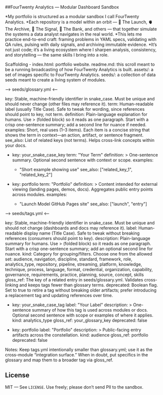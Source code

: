 ##FourTwenty Analytics — Modular Dashboard Sandbox

*My portfolio is structured as a modular sandbox I call FourTwenty Analytics. 
*Each repository is a model within an orbit — 🚀 The Launch, 🫀 The Archive, 📡 The Signal, 🏦 The Bank, and others — that together 
simulate the systems a data analyst navigates in the real world. 
*This lets me practice end-to-end craft: framing problems in YAML specs, validating with QA rules, pulsing with daily signals, 
and archiving immutable evidence. 
*It’s not just code; it’s a living ecosystem where I sharpen analysis, consistency, and storytelling — the same skills I bring into a role.

Scaffolding -
index.html:  portfolio website.
readme.md:  this scroll meant to be a running broadcasting of how FourTwenty Analytics is built.
assets/:  a set of images specific to FourTwenty Analytics.
seeds/: a collection of data seeds meant to create a living system of modules.

--> seeds/glossary.yml <--

key: Stable, machine-friendly identifier in snake_case. Must be unique and should never change (other files may reference it).
term: Human-readable label (usually Title Case). Safe to tweak for wording, since references should point to key, not term.
definition: Plain-language explanation for humans. Use > (folded block) so it reads as one paragraph. Start with a crisp one-sentence summary; add a second line for nuance if needed.
examples: Short, real uses (1–3 items). Each item is a concise string that shows the term in context—an action, artifact, or sentence fragment.
see_also: List of related keys (not terms). Helps cross-link concepts within your docs.

- key: your_snake_case_key
  term: "Your Term"
  definition: >
    One-sentence summary.
    Optional second sentence with context or scope.
  examples:
    - "Short example showing use"
  see_also: ["related_key_1", "related_key_2"]

- key: portfolio
  term: "Portfolio"
  definition: >
    Content intended for external viewing (landing pages, demos, docs).
    Aggregates public entry points across modules.
  examples:
    - "Launch Model GitHub Pages site"
  see_also: ["launch", "entry"]

--> seeds/tags.yml <--

key: Stable, machine-friendly identifier in snake_case. Must be unique and should not change (dashboards and docs may reference it).
label: Human-readable display name (Title Case). Safe to tweak without breaking references (consumers should point to key).
description: Plain-language summary for humans. Use > (folded block) so it reads as one paragraph. Start with a crisp one-sentence summary; add an optional second line for nuance.
kind: Category for grouping/filters. Choose one from the allowed set:
audience, navigation, discipline, standard, framework, role, analytics_type, repository, pipeline, streaming, platform, knowledge, technique, process, language, format, credential, organization, capability, governance, requirements, practice, planning, source, concept, skills
gloss_ref: The key of a related entry in seeds/glossary.yml. Validates cross-linking and keeps tags fewer than glossary terms.
deprecated: Boolean flag. Set to true to retire a tag without breaking older artifacts; prefer introducing a replacement tag and updating references over time.

- key: your_snake_case_tag
  label: "Your Label"
  description: >
    One-sentence summary of how this tag is used across modules or docs.
    Optional second sentence with scope or examples of where it applies.
  kind: analytics_type
  gloss_ref: your_glossary_key
  deprecated: false

- key: portfolio
  label: "Portfolio"
  description: >
    Public-facing entry artifacts across the constellation.
  kind: audience
  gloss_ref: portfolio
  deprecated: false

Notes: Keep tags.yml intentionally smaller than glossary.yml; use it as the cross-module “integration surface.” When in doubt, put specifics in the glossary and map them to a broader tag via gloss_ref.

## License

MIT — See `LICENSE`. Use freely; please don’t send PII to the sandbox.

